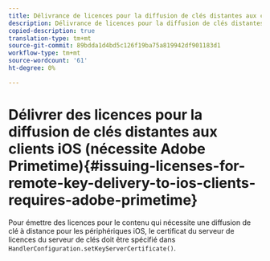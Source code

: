 ```yaml
---
title: Délivrance de licences pour la diffusion de clés distantes aux clients iOS (nécessite Adobe Primetime)
description: Délivrance de licences pour la diffusion de clés distantes aux clients iOS (nécessite Adobe Primetime)
copied-description: true
translation-type: tm+mt
source-git-commit: 89bdda1d4bd5c126f19ba75a819942df901183d1
workflow-type: tm+mt
source-wordcount: '61'
ht-degree: 0%

---
```



# Délivrer des licences pour la diffusion de clés distantes aux clients iOS (nécessite Adobe Primetime){#issuing-licenses-for-remote-key-delivery-to-ios-clients-requires-adobe-primetime}

Pour émettre des licences pour le contenu qui nécessite une diffusion de clé à distance pour les périphériques iOS, le certificat du serveur de licences du serveur de clés doit être spécifié dans `HandlerConfiguration.setKeyServerCertificate()`.
